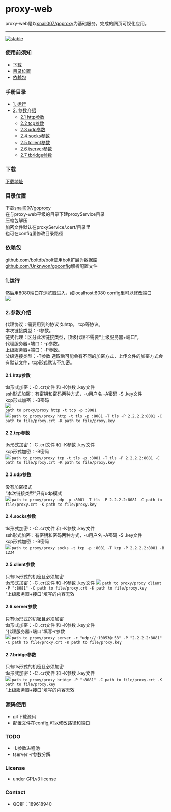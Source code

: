 # proxy-web
proxy-web是以[snail007/goproxy](https://github.com/snail007/goproxy/)为基础服务，完成的网页可视化应用。

---
[![stable](https://img.shields.io/badge/stable-stable-green.svg)](https://github.com/snail007/goproxy/)

### 使用前须知
 - [下载](#下载)
 - [目录位置](#目录位置)
 - [依赖包](#依赖包)
 
### 手册目录
- [1. 运行](#1运行)
- [2. 参数介绍](#2参数介绍)
     - [2.1 http参数](#21http参数)
     - [2.2 tcp参数](#22tcp参数)
     - [2.3 udp参数](#23udp参数)
     - [2.4 socks参数](#24socks参数)
     - [2.5 tclient参数](#25client参数)
     - [2.6 tserver参数](#26server参数)
     - [2.7 tbridge参数](#27bridge参数)
 
### 下载
[下载地址](https://github.com/yincongcyincong/proxy-web/releases)  

### 目录位置
下载[snail007/goproxy](https://github.com/snail007/goproxy/releases)  
在与proxy-web平级的目录下建proxyService目录  
压缩包解压  
加密文件默认在proxyService/.cert/目录里  
也可在config里修改目录路径  

### 依赖包
[github.com/boltdb/bolt](https://github.com/boltdb/bolt)使用bolt扩展为数据库  
[github.com/Unknwon/goconfig](https://github.com/Unknwon/goconfig)解析配置文件  

### 1.运行
然后用8080端口在浏览器进入，如localhost:8080
config里可以修改端口  
<img src="https://github.com/yincongcyincong/proxy-web/raw/master/docs-images/preview.png?raw=true" /> 
  
### 2.参数介绍
代理协议：需要用到的协议 如http， tcp等协议。  
本次链接类型：-t参数。  
链式代理：区分此次链接类型，顶级代理不需要“上级服务器+端口”。  
代理服务器+端口：-p参数。  
上级服务器+端口：-P参数。  
父级连接类型：-T参数 选取后可能会有不同的加密方式，上传文件的加密方式会有默认文件，tcp形式默认不加密。 

#### **2.1.http参数** 
tls形式加密：-C .crt文件 和 -K参数 .key文件  
ssh形式加密：有密钥和密码两种方式，-u用户名 -A密码 -S .key文件  
kcp形式加密：-B密码  
<img src="https://github.com/yincongcyincong/proxy-web/raw/master/docs-images/http1.png?raw=true" />  
`path to proxy/proxy http -t tcp -p :8081`  
<img src="https://github.com/yincongcyincong/proxy-web/raw/master/docs-images/http2.png?raw=true" /> 
`path to proxy/proxy http -t tls -p :8081 -T tls -P 2.2.2.2:8081 -C path to file/proxy.crt -K path to file/proxy.key`  

#### **2.2.tcp参数** 
tls形式加密：-C .crt文件 和 -K参数 .key文件  
kcp形式加密：-B密码  
<img src="https://github.com/yincongcyincong/proxy-web/raw/master/docs-images/tcp1.png?raw=true" /> 
`path to proxy/proxy tcp -t tls -p :8081 -T tls -P 2.2.2.2:8081 -C path to file/proxy.crt -K path to file/proxy.key`  

#### **2.3.udp参数** 
没有加密模式  
“本次链接类型”只有udp模式  
<img src="https://github.com/yincongcyincong/proxy-web/raw/master/docs-images/tcp1.png?raw=true" /> 
`path to proxy/proxy udp -p :8081 -T tls -P 2.2.2.2:8081 -C path to file/proxy.crt -K path to file/proxy.key`

#### **2.4.socks参数** 
tls形式加密：-C .crt文件 和 -K参数 .key文件  
ssh形式加密：有密钥和密码两种方式，-u用户名 -A密码 -S .key文件  
kcp形式加密：-B密码  
<img src="https://github.com/yincongcyincong/proxy-web/raw/master/docs-images/socks.png?raw=true" /> 
`path to proxy/proxy socks -t tcp -p :8081 -T kcp -P 2.2.2.2:8081 -B 1234 `

#### **2.5.client参数** 
只有tls形式的机密且必须加密  
tls形式加密：-C .crt文件 和 -K参数 .key文件 
<img src="https://github.com/yincongcyincong/proxy-web/raw/master/docs-images/tclient.png?raw=true" /> 
`path to proxy/proxy client -P ":8081" -C path to file/proxy.crt -K path to file/proxy.key `  
“上级服务器+接口”填写的内容无效

#### **2.6.server参数** 
只有tls形式的机密且必须加密  
tls形式加密：-C .crt文件 和 -K参数 .key文件  
“代理服务器+端口”填写-r参数  
<img src="https://github.com/yincongcyincong/proxy-web/raw/master/docs-images/tserver.png?raw=true" /> 
`path to proxy/proxy server -r "udp://:10053@:53" -P "2.2.2.2:8081" -C path to file/proxy.crt -K path to file/proxy.key`

#### **2.7.bridge参数** 
只有tls形式的机密且必须加密  
tls形式加密：-C .crt文件 和 -K参数 .key文件  
<img src="https://github.com/yincongcyincong/proxy-web/raw/master/docs-images/tbridge.png?raw=true" /> 
`path to proxy/proxy bridge -P ":8081" -C path to file/proxy.crt -K path to file/proxy.key `  
“上级服务器+接口”填写的内容无效  

### 源码使用  
- git下载源码  
- 配置文件在config,可以修改路径和端口   
   
### TODO
- -L参数进程池  
- tserver -r参数分解  

### License
- under GPLv3 license  

### Contact
- QQ群：189618940
